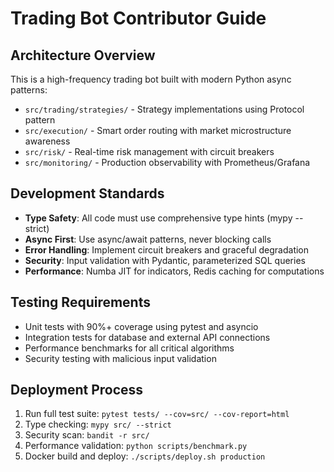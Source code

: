 # Trading Bot Contributor Guide

## Architecture Overview
This is a high-frequency trading bot built with modern Python async patterns:
- `src/trading/strategies/` - Strategy implementations using Protocol pattern
- `src/execution/` - Smart order routing with market microstructure awareness
- `src/risk/` - Real-time risk management with circuit breakers
- `src/monitoring/` - Production observability with Prometheus/Grafana

## Development Standards
- **Type Safety**: All code must use comprehensive type hints (mypy --strict)
- **Async First**: Use async/await patterns, never blocking calls
- **Error Handling**: Implement circuit breakers and graceful degradation
- **Security**: Input validation with Pydantic, parameterized SQL queries
- **Performance**: Numba JIT for indicators, Redis caching for computations

## Testing Requirements
- Unit tests with 90%+ coverage using pytest and asyncio
- Integration tests for database and external API connections
- Performance benchmarks for all critical algorithms
- Security testing with malicious input validation

## Deployment Process
1. Run full test suite: `pytest tests/ --cov=src/ --cov-report=html`
2. Type checking: `mypy src/ --strict`
3. Security scan: `bandit -r src/`
4. Performance validation: `python scripts/benchmark.py`
5. Docker build and deploy: `./scripts/deploy.sh production`
